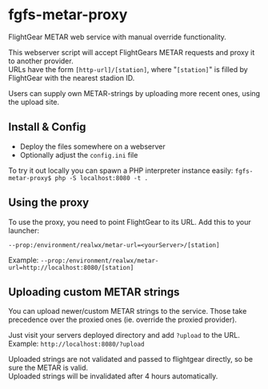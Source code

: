 fgfs-metar-proxy
================

FlightGear METAR web service with manual override functionality.

This webserver script will accept FlightGears METAR requests and proxy it to another provider.  
URLs have the form `[http-url]/[station]`, where "`[station]`" is filled by FlightGear with the nearest stadion ID.

Users can supply own METAR-strings by uploading more recent ones, using the upload site.


Install & Config
----------------------
- Deploy the files somewhere on a webserver
- Optionally adjust the `config.ini` file

To try it out locally you can spawn a PHP interpreter instance easily: `fgfs-metar-proxy$ php -S localhost:8080 -t .`


Using the proxy
---------------------
To use the proxy, you need to point FlightGear to its URL. Add this to your launcher:
```
--prop:/environment/realwx/metar-url=<yourServer>/[station]
```

Example: `--prop:/environment/realwx/metar-url=http://localhost:8080/[station]`


Uploading custom METAR strings
------------------------------
You can upload newer/custom METAR strings to the service. Those take precedence over the proxied ones (ie. override the proxied provider).

Just visit your servers deployed directory and add `?upload` to the URL. Example: `http://localhost:8080/?upload`

Uploaded strings are not validated and passed to flightgear directly, so be sure the METAR is valid.  
Uploaded strings will be invalidated after 4 hours automatically.